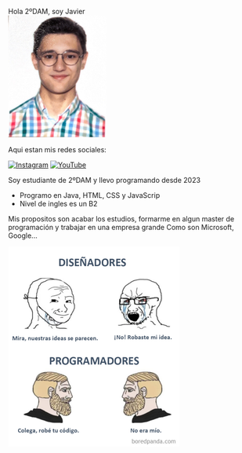 Hola 2ºDAM, soy Javier <br>
<img src="fotoCurriculum.png" width="200" alt="">

Aqui estan mis redes sociales:<p>
[![Instagram](https://img.shields.io/badge/Instagram-@javier_carrizo_05-E4405F?style=for-the-badge&logo=instagram&logoColor=white&labelColor=101010)](https://instagram.com/javier_carrizo_05)
[![YouTube](https://img.shields.io/badge/YouTube-javier7310-FF0000?style=for-the-badge&logo=youtube&logoColor=white&labelColor=101010)](https://youtube.com/@javier7310 )

Soy estudiante de 2ºDAM y llevo programando desde 2023
  - Programo en Java, HTML, CSS y JavaScrip
  - Nivel de ingles es un B2

Mis propositos son acabar los estudios, formarme en algun master de programación y trabajar en una empresa grande
Como son Microsoft, Google...

<img src="meme.jpg" width="350" alt="">
